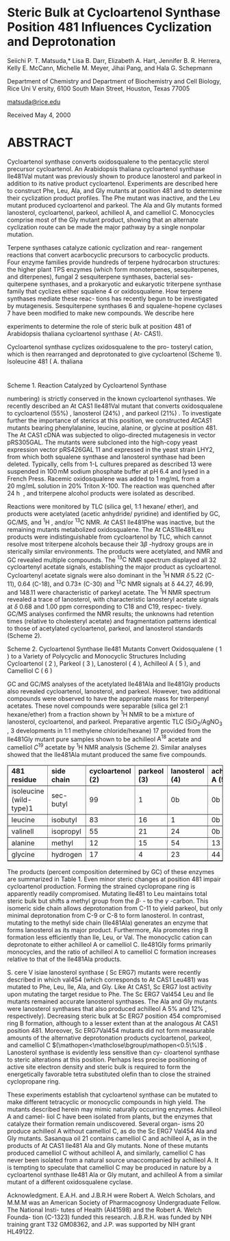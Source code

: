 # Steric Bulk at Cycloartenol Synthase Position 481 Influences Cyclization and Deprotonation  

Seiichi P. T. Matsuda,\* Lisa B. Darr, Elizabeth A. Hart, Jennifer B. R. Herrera, Kelly E. McCann, Michelle M. Meyer, Jihai Pang, and Hala G. Schepmann  

Department of Chemistry and Department of Biochemistry and Cell Biology, Rice Uni V ersity, 6100 South Main Street, Houston, Texas 77005  

matsuda@rice.edu  

Received May 4, 2000  

# ABSTRACT  

  

Cycloartenol synthase converts oxidosqualene to the pentacyclic sterol precursor cycloartenol. An  Arabidopsis thaliana  cycloartenol synthase Ile481Val mutant was previously shown to produce lanosterol and parkeol in addition to its native product cycloartenol. Experiments are described here to construct Phe, Leu, Ala, and Gly mutants at position 481 and to determine their cyclization product profiles. The Phe mutant was inactive, and the Leu mutant produced cycloartenol and parkeol. The Ala and Gly mutants formed lanosterol, cycloartenol, parkeol, achilleol A, and camelliol C. Monocycles comprise most of the Gly mutant product, showing that an alternate cyclization route can be made the major pathway by a single nonpolar mutation.  

Terpene synthases catalyze cationic cyclization and rear- rangement reactions that convert acarbocyclic precursors to carbocyclic products. Four enzyme families provide hundreds of terpene hydrocarbon structures: the higher plant TPS enzymes (which form monoterpenes, sesquiterpenes, and diterpenes),   fungal 2   sesquiterpene synthases, bacterial ses- quiterpene synthases,   and a prokaryotic and eukaryotic triterpene synthase family that cyclizes either squalene 4   or oxidosqualene.   How terpene synthases mediate these reac- tions has recently begun to be investigated by mutagenesis. Sesquiterpene synthases 6   and squalene-hopene cyclases 7   have been modified to make new compounds. We describe here  

experiments to determine the role of steric bulk at position 481 of  Arabidopsis thaliana  cycloartenol synthase ( At- CAS1).  

Cycloartenol synthase cyclizes oxidosqualene to the pro- tosteryl cation, which is then rearranged and deprotonated to give cycloartenol (Scheme 1).   Isoleucine 481 ( A. thaliana  

#  

  
Scheme 1. Reaction Catalyzed by Cycloartenol Synthase  

numbering) is strictly conserved in the known cycloartenol synthases.   We recently described an  At CAS1 Ile481Val mutant that converts oxidosqualene to cycloartenol   $(55\%)$  , lanosterol   $(24\%)$  , and parkeol   $(21\%)$  .   To investigate further the importance of sterics at this position, we constructed  $A t C A S1$   mutants bearing phenylalanine, leucine, alanine, or glycine at position 481. The  At CAS1 cDNA was subjected to oligo-directed mutagenesis in vector pRS305GAL.   The mutants were subcloned into the high-copy yeast expression vector pRS426GAL 11   and expressed in the yeast strain LHY2, from which both squalene synthase and lanosterol synthase had been deleted.   Typically, cells from 1-L cultures prepared as described 13   were suspended in   $100\,\mathrm{mM}$  sodium phosphate buffer at  $\mathrm{pH}\ 6.4$   and lysed in a French Press. Racemic oxidosqualene was added to   $1\;\mathrm{mg/mL}$   from a  $20\ \mathrm{mg/mL}$   solution in   $20\%$   Triton X-100. The reaction was quenched after  $24{\mathrm{~h~}}$  , and triterpene alcohol products were isolated as described.  

Reactions were monitored by TLC (silica gel, 1:1 hexane/ ether), and products were acetylated (acetic anhydride/ pyridine) and identified by GC, GC/MS, and    $\mathrm{^{1}H}$  , and/or  $^{13}\mathrm{C}$  NMR.  At CAS1 Ile481Phe was inactive, but the remaining mutants metabolized oxidosqualene. The  At CAS1Ile481Leu products were indistinguishable from cycloartenol by TLC, which cannot resolve most triterpene alcohols because their  $3\beta$  -hydroxy groups are in sterically similar environments. The products were acetylated, and NMR and GC revealed multiple compounds. The    $^{13}\mathrm{C}$   NMR spectrum displayed all 32 cycloartenyl acetate signals,   establishing the major product as cycloartenol. Cycloartenyl acetate signals were also dominant in the  $^1\mathrm{H\;NMR}$   $\delta\,5.22$   (C-11), 0.64 (C-18), and   $0.73\mathrm{\pm}$   (C-30) and    $^{13}\mathrm{C}$   NMR signals at δ  44.27, 46.99, and 148.11 were characteristic of parkeyl acetate.   The  $\mathrm{^{1}H}$   NMR spectrum revealed a trace of lanosterol, with characteristic lanosteryl acetate signals at    $\delta$  0.68 and   $1.00\ \mathrm{ppm}$   corresponding to C18 and C19, respec- tively.   GC/MS analyses confirmed the NMR results; the unknowns had retention times (relative to cholesteryl acetate) and fragmentation patterns identical to those of acetylated cycloartenol, parkeol, and lanosterol standards (Scheme 2).  

  
Scheme 2. Cycloartenol Synthase Ile481 Mutants Convert Oxidosqualene ( 1 ) to a Variety of Polycyclic and Monocyclic Structures Including Cycloartenol ( 2 ), Parkeol ( 3 ), Lanosterol ( 4 ), Achilleol A ( 5 ), and Camelliol C ( 6 )  

GC and GC/MS analyses of the acetylated Ile481Ala and Ile481Gly products also revealed cycloartenol, lanosterol, and parkeol. However, two additional compounds were observed to have the appropriate mass for triterpenyl acetates. These novel compounds were separable (silica gel 2:1 hexane/ether) from a fraction shown by    $\mathrm{^{1}H}$   NMR to be a mixture of lanosterol, cycloartenol, and parkeol. Preparative argentic TLC   $\mathrm{(SiO_{2}/A g N O_{3}}$  , 3 developments in 1:1 methylene chloride/hexane) 17   provided from the Ile481Gly mutant pure samples shown to be achilleol  $\mathrm{A^{18}}$    acetate and camelliol  $C^{19}$  acetate by    $\mathrm{^{1}H}$   NMR analysis (Scheme 2). Similar analyses showed that the Ile481Ala mutant produced the same five compounds.  

<td><table  border="1"><thead><tr><td><b>481 residue</b></td><td><b>side chain</b></td><td><b> cycloartenol (2)</b></td><td><b>parkeol (3) </b></td><td><b>lanosterol (4)</b></td><td><b>achilleol A (5)</b></td><td><b> camelliol C (6)</b></td></tr></thead><tbody><tr><td>isoleucine (wild-type)1</td><td> sec-butyl</td><td>99</td><td>1</td><td>0b</td><td>0b</td><td>0b</td></tr><tr><td>leucine</td><td>isobutyl</td><td>83</td><td>16</td><td>1</td><td>0b</td><td>0b</td></tr><tr><td>valinell</td><td>isopropyl</td><td>55</td><td>21</td><td>24 </td><td>0b</td><td>0b</td></tr><tr><td>alanine</td><td>methyl</td><td>12</td><td>15</td><td>54</td><td>13</td><td>6</td></tr><tr><td>glycine</td><td>hydrogen</td><td>17</td><td>4</td><td>23 </td><td>44</td><td>12 </td></tr></tbody></table></td>  

The products (percent composition determined by GC) of these enzymes are summarized in Table 1. Even minor steric changes at position 481 impair cycloartenol production. Forming the strained cyclopropane ring is apparently readily compromised. Mutating Ile481 to Leu maintains total steric bulk but shifts a methyl group from the  $\beta\cdot$  - to the  $\gamma$  -carbon. This isomeric side chain allows deprotonation from C-11 to yield parkeol, but only minimal deprotonation from C-9 or C-8 to form lanosterol. In contrast, mutating to the methyl side chain (Ile481Ala) generates an enzyme that forms lanosterol as its major product. Furthermore, Ala promotes ring B formation less efficiently than Ile, Leu, or Val. The monocyclic cation can deprotonate to either achilleol A or camelliol C. Ile481Gly forms primarily monocycles, and the ratio of achilleol A to camelliol C formation increases relative to that of the Ile481Ala products.  

S. cere V isiae  lanosterol synthase ( Sc ERG7) mutants were recently described in which   $\mathrm{val}454$   (which corresponds to At CAS1 Leu481) was mutated to Phe, Leu, Ile, Ala, and Gly.   Like  At CAS1,  Sc ERG7 lost activity upon mutating the target residue to Phe. The  Sc ERG7 Val454 Leu and Ile mutants remained accurate lanosterol synthases. The Ala and Gly mutants were lanosterol synthases that also produced achilleol A   $5\%$   and   $12\%$  , respectively). Decreasing steric bulk at  Sc ERG7 position 454 compromised ring B formation, although to a lesser extent than at the analogous  At CAS1 position 481. Moreover,  Sc ERG7Val454 mutants did not form measurable amounts of the alternative deprotonation products cycloartenol, parkeol, and camelliol C   $(\mathopen<\mathclose\bgroup\mathopen<0.5\%)$  . Lanosterol synthase is evidently less sensitive than cy- cloartenol synthase to steric alterations at this position. Perhaps less precise positioning of active site electron density and steric bulk is required to form the energetically favorable tetra substituted olefin than to close the strained cyclopropane ring.  

These experiments establish that cycloartenol synthase can be mutated to make different tetracyclic or monocyclic compounds in high yield. The mutants described herein may mimic naturally occurring enzymes. Achilleol A and camel- liol C have been isolated from plants, but the enzymes that catalyze their formation remain undiscovered. Several organ- isms 20   produce achilleol A without camelliol C, as do the Sc ERG7 Val454 Ala and Gly mutants. Sasanqua oil 21 contains camelliol C and achilleol A, as in the products of At CAS1 Ile481 Ala and Gly mutants. None of these mutants produced camelliol C without achilleol A, and similarly, camelliol C has never been isolated from a natural source unaccompanied by achilleol A. It is tempting to speculate that camelliol C may be produced in nature by a cycloartenol synthase Ile481 Ala or Gly mutant, and achilleol A from a similar mutant of a different oxidosqualene cyclase.  

Acknowledgment.  E.A.H. and J.B.R.H were Robert A. Welch Scholars, and M.M.M was an American Society of Pharmacognosy Undergraduate Fellow. The National Insti- tutes of Health (AI41598) and the Robert A. Welch Founda- tion (C-1323) funded this research. J.B.R.H. was funded by NIH training grant T32 GM08362, and J.P. was supported by NIH grant HL49122.  